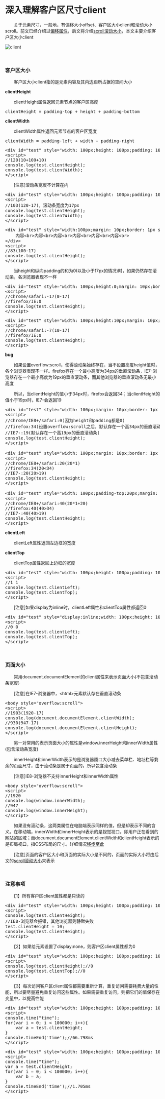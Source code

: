 # 深入理解客户区尺寸client

　　关于元素尺寸，一般地，有偏移大小offset、客户区大小client和滚动大小scroll。前文已经介绍过[偏移属性](http://www.cnblogs.com/xiaohuochai/p/5828369.html)，后文将介绍[scroll滚动大小](http://www.cnblogs.com/xiaohuochai/p/5831640.html)，本文主要介绍客户区大小client

![client](https://pic.xiaohuochai.site/blog/JS_DOM_size_client.jpg)

&nbsp;

### 客户区大小

　　客户区大小client指的是元素内容及其内边距所占据的空间大小

**clientHeight**

　　clientHeight属性返回元素节点的客户区高度

<div class="cnblogs_code">
<pre>clientHeight = padding-top + height + padding-bottom</pre>
</div>

**clientWidth**

　　clientWidth属性返回元素节点的客户区宽度

<div class="cnblogs_code">
<pre>clientWidth = padding-left + width + padding-right</pre>
</div>
<div class="cnblogs_code">
<pre>&lt;div id="test" style="width: 100px;height: 100px;padding: 10px;margin: 10px;border: 1px solid black;"&gt;&lt;/div&gt;
&lt;script&gt;
//120(10+100+10)
console.log(test.clientHeight);
console.log(test.clientWidth);
&lt;/script&gt;</pre>
</div>

　　[注意]滚动条宽度不计算在内

<div class="cnblogs_code">
<pre>&lt;div id="test" style="width: 100px;height: 100px;padding: 10px;margin: 10px;border: 1px solid black;overflow:scroll"&gt;&lt;/div&gt;
&lt;script&gt;
//103(120-17)，滚动条宽度为17px
console.log(test.clientHeight);
console.log(test.clientWidth);
&lt;/script&gt;</pre>
</div>
<div class="cnblogs_code">
<pre>&lt;div id="test" style="width:100px;margin: 10px;border: 1px solid black;overflow:scroll;font-size:20px;line-height:1;height:100px"&gt;
    内容&lt;br&gt;内容&lt;br&gt;内容&lt;br&gt;内容&lt;br&gt;内容&lt;br&gt;内容&lt;br&gt;
&lt;/div&gt;
&lt;script&gt;
//83(100-17)
console.log(test.clientHeight);
&lt;/script&gt;</pre>
</div>

　　当height和纵向padding的和为0(以及小于17px的情况)时，如果仍然存在滚动条，各浏览器表现不一样

<div class="cnblogs_code">
<pre>&lt;div id="test" style="width: 100px;height:0;margin: 10px;border: 1px solid black;overflow:scroll"&gt;&lt;/div&gt;
&lt;script&gt;
//chrome/safari:-17(0-17)
//firefox/IE:0
console.log(test.clientHeight);
&lt;/script&gt;</pre>
</div>
<div class="cnblogs_code">
<pre>&lt;div id="test" style="width: 100px;height:10px;margin: 10px;border: 1px solid black;overflow:scroll"&gt;&lt;/div&gt;
&lt;script&gt;
//chrome/safari:-7(10-17)
//firefox/IE:0
console.log(test.clientHeight);
&lt;/script&gt;</pre>
</div>

**bug**

　　如果设置overflow:scroll，使得滚动条始终存在，当不设置高度height值时，各个浏览器表现不一样。firefox存在一个最小高度为34px的垂直滚动条，IE7-浏览器存在一个最小高度为19px的垂直滚动条，而其他浏览器的垂直滚动条无最小高度　

　　所以，当clientHeight的值小于34px时，firefox会返回34；当clientHeight的值小于19px时，IE7-会返回19

<div class="cnblogs_code">
<pre>&lt;div id="test" style="width: 100px;margin: 10px;border: 1px solid black;overflow:scroll"&gt;&lt;/div&gt;
&lt;script&gt;
//chrome/IE8+/safari:0(因为height和padding都是0)
//firefox:34(设置overflow:scroll之后，默认存在一个高34px的垂直滚动条)
//IE7-:19(默认存在一个高19px的垂直滚动条)
console.log(test.clientHeight);
&lt;/script&gt;</pre>
</div>
<div class="cnblogs_code">
<pre>&lt;div id="test" style="width: 100px;margin: 10px;border: 1px solid black;font-size:20px;line-height:1;overflow:scroll"&gt;内容&lt;/div&gt;
&lt;script&gt;
//chrome/IE8+/safari:20(20*1)
//firefox:34(20&lt;34)
//IE7-:20(20&gt;19)
console.log(test.clientHeight);
&lt;/script&gt;</pre>
</div>
<div class="cnblogs_code">
<pre>&lt;div id="test" style="width: 100px;padding-top:20px;margin: 10px;border: 1px solid black;font-size:20px;line-height:1;overflow:scroll"&gt;内容&lt;/div&gt;
&lt;script&gt;
//chrome/IE8+/safari:40(20*1+20)
//firefox:40(40&gt;34)
//IE7-:40(40&gt;19)
console.log(test.clientHeight);
&lt;/script&gt;</pre>
</div>

**clientLeft**

　　clientLeft属性返回左边框的宽度

**clientTop**

　　clientTop属性返回上边框的宽度

<div class="cnblogs_code">
<pre>&lt;div id="test" style="width: 100px;height: 100px;padding: 10px;margin: 10px;border: 1px solid black;"&gt;&lt;/div&gt;
&lt;script&gt;
//1 1
console.log(test.clientLeft);
console.log(test.clientTop);
&lt;/script&gt;</pre>
</div>

　　[注意]如果display为inline时，clientLeft属性和clientTop属性都返回0

<div class="cnblogs_code">
<pre>&lt;div id="test" style="display:inline;width: 100px;height: 100px;padding: 10px;margin: 10px;border: 1px solid black;"&gt;&lt;/div&gt;
&lt;script&gt;
//0 0
console.log(test.clientLeft);
console.log(test.clientTop);
&lt;/script&gt;</pre>
</div>

&nbsp;

### 页面大小

　　常用document.documentElement的client属性来表示页面大小(不包含滚动条宽度)

　　[注意]在IE7-浏览器中，&lt;html&gt;元素默认存在垂直滚动条

<div class="cnblogs_code">
<pre>&lt;body style="overflow:scroll"&gt;
&lt;script&gt;
//1903(1920-17)
console.log(document.documentElement.clientWidth);
//930(947-17)
console.log(document.documentElement.clientHeight);
&lt;/script&gt;</pre>
</div>

　　另一对常用的表示页面大小的属性是window.innerHeight和innerWidth属性(包含滚动条宽度)

　　innerHeight和innerWidth表示的是浏览器窗口大小减去菜单栏、地址栏等剩余的页面尺寸，由于滚动条是属于页面的，所以包含滚动条

　　[注意]IE8-浏览器不支持innerHeight和innerWidth属性

<div class="cnblogs_code">
<pre>&lt;body style="overflow:scroll"&gt;
&lt;script&gt;
//1920
console.log(window.innerWidth);
//947
console.log(window.innerHeight);
&lt;/script&gt;</pre>
</div>

　　如果没有滚动条，这两类属性在电脑端表示同样的值，但是却表示不同的含义。在移动端，innerWidth和innerHeight表示的是视觉视口，即用户正在看到的网站的区域；而document.documentElement.clientWidth和clientHeight表示的是布局视口，指CSS布局的尺寸。详细情况[移步至此](http://www.cnblogs.com/xiaohuochai/p/5496995.html)

　　[注意]页面的客户区大小和页面的实际大小是不同的，页面的实际大小将由后文的[scroll滚动大小](http://www.cnblogs.com/xiaohuochai/p/5831640.html)来表示

&nbsp;

### 注意事项

　　【1】所有客户区client属性都是只读的

<div class="cnblogs_code">
<pre>&lt;div id="test" style="width: 100px;height: 100px;padding: 10px;margin: 10px;border: 1px solid black;"&gt;&lt;/div&gt;
&lt;script&gt;
console.log(test.clientHeight);
//IE8-浏览器会报错，其他浏览器则静默失败
test.clientHeight = 10;
console.log(test.clientHeight);
&lt;/script&gt;</pre>
</div>

　　【2】如果给元素设置了display:none，则客户区client属性都为0

<div class="cnblogs_code">
<pre>&lt;div id="test" style="width: 100px;height: 100px;padding: 10px;margin: 10px;border: 1px solid black;display:none;"&gt;&lt;/div&gt;
&lt;script&gt;
console.log(test.clientHeight);//0
console.log(test.clientTop);//0
&lt;/script&gt;</pre>
</div>

　　【3】每次访问客户区client属性都需要重新计算，重复访问需要耗费大量的性能，所以要尽量避免重复访问这些属性。如果需要重复访问，则把它们的值保存在变量中，以提高性能

<div class="cnblogs_code">
<pre>&lt;div id="test" style="width: 100px;height: 100px;padding: 10px;margin: 10px;border: 1px solid black;"&gt;&lt;/div&gt;      
&lt;script&gt;
console.time("time");
for(var i = 0; i &lt; 100000; i++){
    var a = test.clientHeight;
}
console.timeEnd('time');//66.798ms
&lt;/script&gt;</pre>
</div>
<div class="cnblogs_code">
<pre>&lt;div id="test" style="width: 100px;height: 100px;padding: 10px;margin: 10px;border: 1px solid black;"&gt;&lt;/div&gt;         
&lt;script&gt;
console.time("time");
var a = test.clientHeight;
for(var i = 0; i &lt; 100000; i++){
    var b = a;
}
console.timeEnd('time');//1.705ms
&lt;/script&gt;</pre>
</div>
